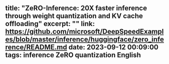 title: "ZeRO-Inference: 20X faster inference through weight quantization and KV cache offloading"
excerpt: ""
link: https://github.com/microsoft/DeepSpeedExamples/blob/master/inference/huggingface/zero_inference/README.md
date: 2023-09-12 00:09:00
tags: inference ZeRO quantization English
---
